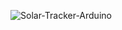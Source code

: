 ![Solar-Tracker-Arduino](https://github.com/Rex123774/Solar-Tracker-arduino-uno-/assets/77051661/eb6515ff-061c-4e89-8e1f-84fdb21c3321)

